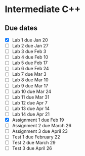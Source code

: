 # Intermediate C++

## Due dates

- [x] Lab 1 due Jan 20
- [ ] Lab 2 due Jan 27
- [ ] Lab 3 due Feb 3
- [ ] Lab 4 due Feb 10
- [ ] Lab 5 due Feb 17
- [ ] Lab 6 due Feb 24
- [ ] Lab 7 due Mar 3
- [ ] Lab 8 due Mar 10
- [ ] Lab 9 due Mar 17
- [ ] Lab 10 due Mar 24
- [ ] Lab 11 due Mar 31
- [ ] Lab 12 due Apr 7
- [ ] Lab 13 due Apr 14
- [ ] Lab 14 due Apr 21
- [x] Assignment 1 due Feb 19
- [ ] Assignment 2 due March 26
- [ ] Assignment 3 due April 23
- [ ] Test 1 due February 22
- [ ] Test 2 due March 29
- [ ] Test 3 due April 26 
